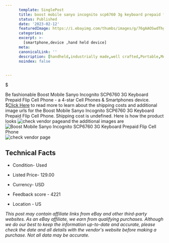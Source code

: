 ```yaml
---
      template: SinglePost
      title: boost mobile sanyo incognito scp6760 3g keyboard prepaid flip cell phone
      status: Published
      date: '2023-02-12'
      featuredImage: https://i.ebayimg.com/thumbs/images/g/76gAAOSwdThgaN4C/s-l225.jpg
      categories: 
      excerpt: >-
        [smartphone,device ,hand held device]
      meta:
      canonicalLink: ''
      description: [handheld,industrially made,well crafted,Portable,Mobile,Compact,Convenient,Lightweight,Maneuverable,Man-portable,Miniature,Carriable,Hand-held,Light,Holdable,Transportable,Mobile device,Pocket-sized,On-the-go,Wireless,Cordless,Compact size,Convenient size, smartphone,device ,hand held device]
      noindex: false
      
        
---
```

$

Be fashionable Boost Mobile Sanyo Incognito SCP6760 3G Keyboard Prepaid Flip Cell Phone - a 4-star Cell Phones & Smartphones device.
$[Click Here](https://www.ebay.com/itm/203335454025?hash=item2f57bccd49%3Ag%3A76gAAOSwdThgaN4C&mkevt=1&mkcid=1&mkrid=711-53200-19255-0&campid=%253CePNCampaignId%253E&customid=%253CreferenceId%253E&toolid=10049) to read more to learn about the shipping costs and additional image urls for the Boost Mobile Sanyo Incognito SCP6760 3G Keyboard Prepaid Flip Cell Phone. Shipping cost is undefined. Here is how the product looks ![check vendor page](https://i.ebayimg.com/thumbs/images/g/76gAAOSwdThgaN4C/s-l225.jpg)and the additional images are![Boost Mobile Sanyo Incognito SCP6760 3G Keyboard Prepaid Flip Cell Phone](https://i.ebayimg.com/images/g/76gAAOSwdThgaN4C/s-l1600.jpg)![check vendor page](https://origin-galleryplus.ebayimg.com/ws/web/203335454025_2_0_1/225x225.jpg,https://origin-galleryplus.ebayimg.com/ws/web/203335454025_3_0_1/225x225.jpg,https://origin-galleryplus.ebayimg.com/ws/web/203335454025_4_0_1/225x225.jpg,https://origin-galleryplus.ebayimg.com/ws/web/203335454025_5_0_1/225x225.jpg,https://origin-galleryplus.ebayimg.com/ws/web/203335454025_6_0_1/225x225.jpg)



 ## Technical Facts 



     
      

 - Condition- Used 


      

 - Listed Price- 129.00 


      

 - Currency- USD 


      

 - Feedback score - 4221 


      

 - Location - US 


      
      

 *_This post may contain affiliate links from eBay and other third-party websites. As an eBay affiliate, we earn from qualifying purchases. Although we do our best to keep the information up-to-date and accurate, please check the date and all details with the vendor's website before making a purchase. Not all data may be accurate._*






